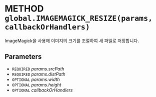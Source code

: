 # METHOD `global.IMAGEMAGICK_RESIZE(params, callbackOrHandlers)`
ImageMagick을 사용해 이미지의 크기를 조절하여 새 파일로 저장합니다.

## Parameters
* `REQUIRED` *params.srcPath*
* `REQUIRED` *params.distPath*
* `OPTIONAL` *params.width*
* `OPTIONAL` *params.height*
* `OPTIONAL` *callbackOrHandlers*
